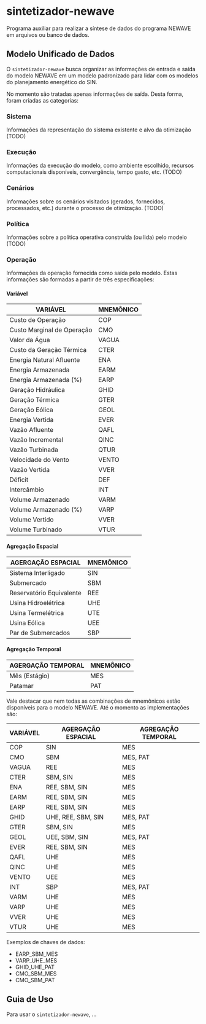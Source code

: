 # sintetizador-newave
Programa auxiliar para realizar a síntese de dados do programa NEWAVE em arquivos ou banco de dados.


## Modelo Unificado de Dados

O `sintetizador-newave` busca organizar as informações de entrada e saída do modelo NEWAVE em um modelo padronizado para lidar com os modelos do planejamento energético do SIN.

No momento são tratadas apenas informações de saída. Desta forma, foram criadas as categorias:

### Sistema

Informações da representação do sistema existente e alvo da otimização (TODO)

### Execução

Informações da execução do modelo, como ambiente escolhido, recursos computacionais disponíveis, convergência, tempo gasto, etc. (TODO)

### Cenários

Informações sobre os cenários visitados (gerados, fornecidos, processados, etc.) durante o processo de otimização. (TODO)

### Política

Informações sobre a política operativa construída (ou lida) pelo modelo (TODO)

### Operação

Informações da operação fornecida como saída pelo modelo. Estas informações são formadas a partir de três especificações: 

#### Variável


|          VARIÁVEL          |  MNEMÔNICO |
| -------------------------- | ---------- |
| Custo de Operação          |    COP     |
| Custo Marginal de Operação |    CMO     |
| Valor da Água              |    VAGUA   |
| Custo da Geração Térmica   |    CTER    |
| Energia Natural Afluente   |    ENA     |
| Energia Armazenada         |    EARM    |
| Energia Armazenada (%)     |    EARP    |
| Geração Hidráulica         |    GHID    |
| Geração Térmica            |    GTER    |
| Geração Eólica             |    GEOL    |
| Energia Vertida            |    EVER    |
| Vazão Afluente             |    QAFL    |
| Vazão Incremental          |    QINC    |
| Vazão Turbinada            |    QTUR    |
| Velocidade do Vento        |    VENTO   |
| Vazão Vertida              |    VVER    |
| Déficit                    |    DEF     |
| Intercâmbio                |    INT     |
| Volume Armazenado          |    VARM    |
| Volume Armazenado (%)      |    VARP    |
| Volume Vertido             |    VVER    |
| Volume Turbinado           |    VTUR    |


#### Agregação Espacial


|   AGERGAÇÃO ESPACIAL     |  MNEMÔNICO |
| ------------------------ | ---------- |
| Sistema Interligado      |     SIN    |
| Submercado               |     SBM    |
| Reservatório Equivalente |     REE    |
| Usina Hidroelétrica      |     UHE    |
| Usina Termelétrica       |     UTE    |
| Usina Eólica             |     UEE    |
| Par de Submercados       |     SBP    |


#### Agregação Temporal

|   AGERGAÇÃO TEMPORAL   |  MNEMÔNICO  |
| ---------------------- | ----------- |
| Mês (Estágio)          |     MES     |
| Patamar                |     PAT     |


Vale destacar que nem todas as combinações de mnemônicos estão disponíveis para o modelo NEWAVE. Até o momento as implementações são:

|          VARIÁVEL          | AGERGAÇÃO ESPACIAL | AGREGAÇÃO TEMPORAL |
| -------------------------- | ------------------ | ------------------ |
| COP                        | SIN                | MES                |
| CMO                        | SBM                | MES, PAT           |
| VAGUA                      | REE                | MES                |
| CTER                       | SBM, SIN           | MES                |
| ENA                        | REE, SBM, SIN      | MES                |
| EARM                       | REE, SBM, SIN      | MES                |
| EARP                       | REE, SBM, SIN      | MES                |
| GHID                       | UHE, REE, SBM, SIN | MES, PAT           |
| GTER                       | SBM, SIN           | MES                |
| GEOL                       | UEE, SBM, SIN      | MES, PAT           |
| EVER                       | REE, SBM, SIN      | MES                |
| QAFL                       | UHE                | MES                |
| QINC                       | UHE                | MES                |
| VENTO                      | UEE                | MES                |
| INT                        | SBP                | MES, PAT           |
| VARM                       | UHE                | MES                |
| VARP                       | UHE                | MES                |
| VVER                       | UHE                | MES                |
| VTUR                       | UHE                | MES                |


Exemplos de chaves de dados:
- EARP_SBM_MES
- VARP_UHE_MES
- GHID_UHE_PAT
- CMO_SBM_MES
- CMO_SBM_PAT


## Guia de Uso

Para usar o `sintetizador-newave`, ...